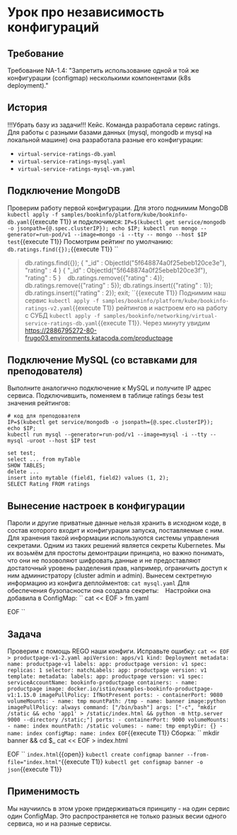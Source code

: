 # Урок про независимость конфигураций
## Требование
Требование NA-1.4: "Запретить использование одной и той же конфигурации (configmap) несколькими компонентами (k8s deployment)."
## История
!!!Убрать базу из задачи!!!
Кейс. Команда разработала сервис ratings. Для работы с разными базами данных (mysql, mongodb и mysql на локальной машине) она разработала разные его конфигурации:
* `virtual-service-ratings-db.yaml`
* `virtual-service-ratings-mysql.yaml`
* `virtual-service-ratings-mysql-vm.yaml`
## Подключение MongoDB
Проверим работу первой конфигурации. Для этого поднимим MongoDB ```kubectl apply -f samples/bookinfo/platform/kube/bookinfo-db.yaml```{{execute T1}} и подключимся:
``
IP=$(kubectl get service/mongodb -o jsonpath={@.spec.clusterIP});
echo $IP;
kubectl run mongo --generator=run-pod/v1 --image=mongo -i --tty -- mongo --host $IP test
``{{execute T1}}
Посмотрим рейтинг по умолчанию:
``
db.ratings.find({});
``{{execute T1}}
``
> db.ratings.find({});
{ "_id" : ObjectId("5f648874a0f25ebeb120ce3e"), "rating" : 4 }
{ "_id" : ObjectId("5f648874a0f25ebeb120ce3f"), "rating" : 5 }
``
``
db.ratings.remove({"rating" : 4});
db.ratings.remove({"rating" : 5});
db.ratings.insert({"rating" : 1});
db.ratings.insert({"rating" : 2});
exit;
``{{execute T1}}
Поднимим наш сервис ```kubectl apply -f samples/bookinfo/platform/kube/bookinfo-ratings-v2.yaml```{{execute T1}} рейтингов и настроем его на работу с СУБД ```kubectl apply -f samples/bookinfo/networking/virtual-service-ratings-db.yaml```{{execute T1}}. Через минуту
увидим https://2886795272-80-frugo03.environments.katacoda.com/productpage
## Подключение MySQL (со вставками для преподователя)
Выполните аналогично подключение к MySQL и получите IP адрес сервиса. Подключившить,
поменяем в таблице ratings безы test значения рейтингов:
```
# код для преподователя
IP=$(kubectl get service/mongodb -o jsonpath={@.spec.clusterIP});
echo $IP;
kubectl run mysql --generator=run-pod/v1 --image=mysql -i --tty -- mysql -uroot --host $IP test

set test;
select ... from myTable
SHOW TABLES;
delete ...
insert into mytable (field1, field2) values (1, 2);
SELECT Rating FROM ratings
```
## Вынесение настроек в конфигурации
Пароли и другие приватные данные нельзя хранить в исходном коде, в состав которого входит и 
конфигурации запуска, поставляемые с ним. Для хранения такой информации используются системы 
управления секретами. Одним из таких решений является секреты Kubernetes. Мы их возьмём для
простоты демонтрации принципа, но важно понимать, что они не позоволяют
шифровать данные и не предоставляют достаточный уровень разделения прав, например, ограничить 
доступ к ним администратору (cluster admin и admin). Вынесем сектретную информацию из конфига деплойментов:
``
cat mysql.yaml
``
Для обеспечения бузопасности она создала секреты:
``
``
Настройки она добавила в ConfigMap:
``
cat << EOF > fm.yaml

EOF
``
## Задача
Проверим с помощь REGO наши конфиги. Исправьте ошибку:
``
cat << EOF > productpage-v1-2.yaml
apiVersion: apps/v1
kind: Deployment
metadata:
  name: productpage-v1
  labels:
    app: productpage
    version: v1
spec:
  replicas: 1
  selector:
    matchLabels:
      app: productpage
      version: v1
  template:
    metadata:
      labels:
        app: productpage
        version: v1
    spec:
      serviceAccountName: bookinfo-productpage
      containers:
      - name: productpage
        image: docker.io/istio/examples-bookinfo-productpage-v1:1.15.0
        imagePullPolicy: IfNotPresent
        ports:
        - containerPort: 9080
        volumeMounts:
        - name: tmp
          mountPath: /tmp
      - name: banner
        image:python
        imagePullPolicy: always
        command: ["/bin/bash"]
        args: ["-c", "mkdir /static && echo 'app1' > /static/index.html && python -m http.server 9000 --directory /static;"]
        ports:
        - containerPort: 9000
        volumeMounts:
        - name: index
          mountPath: /static
      volumes:
      - name: tmp
        emptyDir: {}
      - name: index
        configMap:
          name: index
EOF
``{{execute T1}}
Сборка: 
``
mkdir banner && cd $_
cat << EOF > index.html

EOF
``
`index.html`{{open}}
`kubectl create configmap banner --from-file="index.html"`{{execute T1}}
`kubectl get configmap banner -o json`{{execute T1}}
## Применимость
Мы научиилсь в этом уроке придерживаться принципу - на один сервис один ConfigMap. Это распространяется
не только разных весии одного сервиса, но и на разные сервисы.